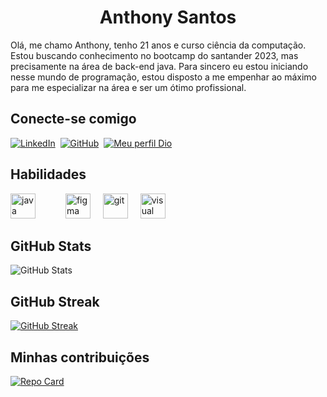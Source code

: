 
<h1 align="center">Anthony Santos</h1>


Olá, me chamo Anthony, tenho 21 anos e curso ciência da computação. Estou buscando conhecimento no bootcamp do santander 2023, mas precisamente na área de back-end java. Para sincero eu estou iniciando nesse mundo de programação, estou disposto a me empenhar ao máximo para me especializar na área e ser um ótimo profissional.

## Conecte-se comigo
[![LinkedIn](https://img.shields.io/badge/LinkedIn-000?style=for-the-badge&logo=linkedin&logoColor=fffff&color=0000ff)](https://www.linkedin.com/in/anthony-santos-361745203/)&nbsp;
[![GitHub](https://img.shields.io/badge/github-000?style=for-the-badge&logo=github&logoColor=ff&color)](https://github.com/Eublck)&nbsp;
[![Meu perfil Dio](https://img.shields.io/badge/Meu_perfil_Dio-000?style=for-the-badge&logo=dio&logoColor=ff&color=0000ff)](https://github.com/Eublck)&nbsp;


## Habilidades 
<div align="left">
  <img src="https://cdn.jsdelivr.net/gh/devicons/devicon/icons/java/java-original.svg" height="40" alt="java"  />
 <img 
  <img width="40" />
  <img src="https://upload.wikimedia.org/wikipedia/commons/a/ad/Figma-1-logo.png" height="40" alt="figma"  />
  <img width="12" />
    <img src="https://upload.wikimedia.org/wikipedia/commons/3/3f/Git_icon.svg" height="40" alt="git"  />
  <img width="12" />
    <img src="https://upload.wikimedia.org/wikipedia/commons/9/9a/Visual_Studio_Code_1.35_icon.svg" height="40" alt="visual studio code"  />
  <img width="12" />


</div>


## GitHub Stats

![GitHub Stats](https://github-readme-stats.vercel.app/api?username=Eublck&theme=transparent&bg_color=000&hide_border=true&show_icons=true&icon_color=30A3DC&title_color=7fff00&text_color=FFF)

## GitHub Streak
[![GitHub Streak](https://streak-stats.demolab.com?user=Eublck&theme=merko&hide_border=true&locale=pt_BR)](https://git.io/streak-stats)

## Minhas contribuições 

[![Repo Card](https://github-readme-stats.vercel.app/api/pin/?username=Eublck&repo=dio-lab-open-source&bg_color=000&hide_border=true&show_icons=true&icon_color=30A3DC&title_color=7fff00&text_color=FFF)](https://github.com/Eublck/dio-lab-open-source)
